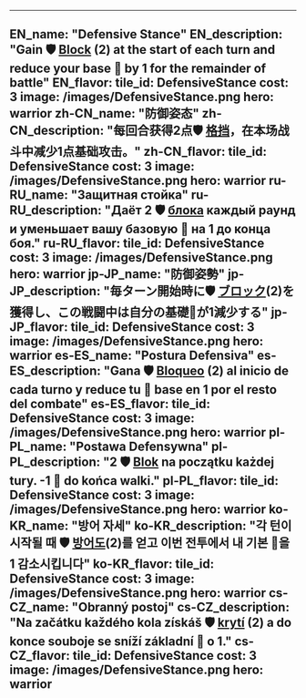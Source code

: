 ---

EN_name: "Defensive Stance"
EN_description: "Gain 🛡️️ <u>Block</u> (2) at the start of each turn and reduce your base 🔸 by 1 for the remainder of battle"
EN_flavor: 
tile_id: DefensiveStance
cost: 3
image: /images/DefensiveStance.png
hero: warrior
zh-CN_name: "防御姿态"
zh-CN_description: "每回合获得2点🛡️️ <u>格挡</u>，在本场战斗中减少1点基础攻击。"
zh-CN_flavor: 
tile_id: DefensiveStance
cost: 3
image: /images/DefensiveStance.png
hero: warrior
ru-RU_name: "Защитная стойка"
ru-RU_description: "Даёт 2 🛡️️ <u>блока</u> каждый раунд и уменьшает вашу базовую 🔸 на 1 до конца боя."
ru-RU_flavor: 
tile_id: DefensiveStance
cost: 3
image: /images/DefensiveStance.png
hero: warrior
jp-JP_name: "防御姿勢"
jp-JP_description: "毎ターン開始時に🛡️️ <u>ブロック</u>(2)を獲得し、この戦闘中は自分の基礎🔸が1減少する"
jp-JP_flavor: 
tile_id: DefensiveStance
cost: 3
image: /images/DefensiveStance.png
hero: warrior
es-ES_name: "Postura Defensiva"
es-ES_description: "Gana 🛡️️ <u>Bloqueo</u> (2) al inicio de cada turno y reduce tu 🔸 base en 1 por el resto del combate"
es-ES_flavor: 
tile_id: DefensiveStance
cost: 3
image: /images/DefensiveStance.png
hero: warrior
pl-PL_name: "Postawa Defensywna"
pl-PL_description: "2 🛡️️ <u>Blok</u> na początku każdej tury.
-1 🔸 do końca walki."
pl-PL_flavor: 
tile_id: DefensiveStance
cost: 3
image: /images/DefensiveStance.png
hero: warrior
ko-KR_name: "방어 자세"
ko-KR_description: "각 턴이 시작될 때 🛡️️ <u>방어도</u>(2)를 얻고 이번 전투에서 내 기본 🔸을 1 감소시킵니다"
ko-KR_flavor: 
tile_id: DefensiveStance
cost: 3
image: /images/DefensiveStance.png
hero: warrior
cs-CZ_name: "Obranný postoj"
cs-CZ_description: "Na začátku každého kola získáš 🛡️️ <u>krytí</u> (2) a do konce souboje se sníží základní 🔸 o 1."
cs-CZ_flavor: 
tile_id: DefensiveStance
cost: 3
image: /images/DefensiveStance.png
hero: warrior
---